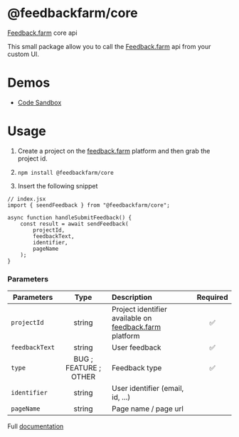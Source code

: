 # @feedbackfarm/core

[Feedback.farm](https://feedback.farm) core api

This small package allow you to call the [Feedback.farm](https://feedback.farm) api from your custom UI.

# Demos

- [Code Sandbox](https://codesandbox.io/s/feedbackfarm-core-2lkn0?file=/src/App.js)

# Usage

1. Create a project on the [feedback.farm](https://feedback.farm) platform and then grab the project id.

2. `npm install @feedbackfarm/core`

3. Insert the following snippet

```
// index.jsx
import { seendFeedback } from "@feedbackfarm/core";

async function handleSubmitFeedback() {
    const result = await sendFeedback(
        projectId,
        feedbackText,
        identifier,
        pageName
    );
}
```

### Parameters

| Parameters     |         Type          | Description                                                             | Required |
| -------------- | :-------------------: | :---------------------------------------------------------------------- | :------: |
| `projectId`    |        string         | Project identifier available on [feedback.farm](feedback.farm) platform |    ✅    |
| `feedbackText` |        string         | User feedback                                                           |    ✅    |
| `type`         | BUG ; FEATURE ; OTHER | Feedback type                                                           |    ✅    |
| `identifier`   |        string         | User identifier (email, id, ...)                                        |          |
| `pageName`     |        string         | Page name / page url                                                    |          |

Full [documentation](https://www.notion.so/Build-Your-Own-Widget-fb729b98e1694d7c8bc019b4d19622c9)
